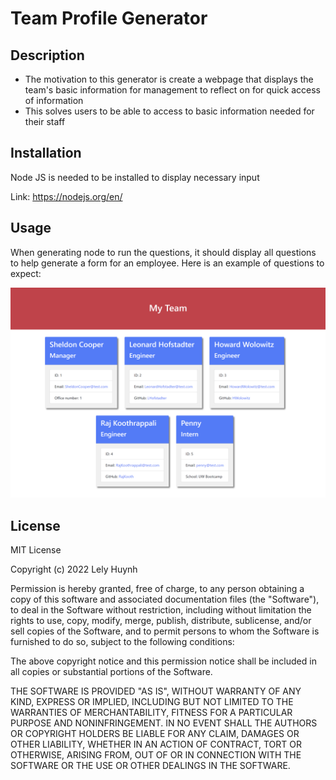 # Team Profile Generator

## Description

- The motivation to this generator is create a webpage that displays the team's basic information for management to reflect on for quick access of information
- This solves users to be able to access to basic information needed for their staff

## Installation

Node JS is needed to be installed to display necessary input

Link: https://nodejs.org/en/ 

## Usage

When generating node to run the questions, it should display all questions to help generate a form for an employee. Here is an example of questions to expect:

![Demo Page](assets/images/team-profile-demo.png)

## License

MIT License

Copyright (c) 2022 Lely Huynh

Permission is hereby granted, free of charge, to any person obtaining a copy
of this software and associated documentation files (the "Software"), to deal
in the Software without restriction, including without limitation the rights
to use, copy, modify, merge, publish, distribute, sublicense, and/or sell
copies of the Software, and to permit persons to whom the Software is
furnished to do so, subject to the following conditions:

The above copyright notice and this permission notice shall be included in all
copies or substantial portions of the Software.

THE SOFTWARE IS PROVIDED "AS IS", WITHOUT WARRANTY OF ANY KIND, EXPRESS OR
IMPLIED, INCLUDING BUT NOT LIMITED TO THE WARRANTIES OF MERCHANTABILITY,
FITNESS FOR A PARTICULAR PURPOSE AND NONINFRINGEMENT. IN NO EVENT SHALL THE
AUTHORS OR COPYRIGHT HOLDERS BE LIABLE FOR ANY CLAIM, DAMAGES OR OTHER
LIABILITY, WHETHER IN AN ACTION OF CONTRACT, TORT OR OTHERWISE, ARISING FROM,
OUT OF OR IN CONNECTION WITH THE SOFTWARE OR THE USE OR OTHER DEALINGS IN THE
SOFTWARE.